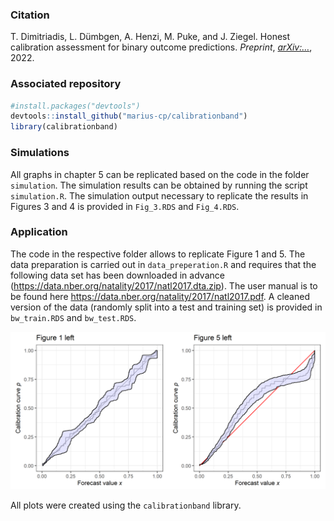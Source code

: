 
### Citation

T. Dimitriadis, L. Dümbgen, A. Henzi, M. Puke, and J. Ziegel. Honest
calibration assessment for binary outcome predictions. *Preprint*,
[*arXiv:…*](https://doi.org/...), 2022.

### Associated repository

``` r
#install.packages("devtools")
devtools::install_github("marius-cp/calibrationband")
library(calibrationband)
```

### Simulations

All graphs in chapter 5 can be replicated based on the code in the
folder `simulation`. The simulation results can be obtained by running
the script `simulation.R`. The simulation output necessary to replicate
the results in Figures 3 and 4 is provided in `Fig_3.RDS` and
`Fig_4.RDS`.

### Application

The code in the respective folder allows to replicate Figure 1 and 5.
The data preparation is carried out in `data_preperation.R` and requires
that the following data set has been downloaded in advance
(<https://data.nber.org/natality/2017/natl2017.dta.zip>). The user
manual is to be found here
<https://data.nber.org/natality/2017/natl2017.pdf>. A cleaned version of
the data (randomly split into a test and training set) is provided in
`bw_train.RDS` and `bw_test.RDS`.

<p align="middle">
<img src="application/Fig_readme.png" width="525" />
</p>

All plots were created using the `calibrationband` library.
